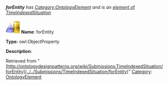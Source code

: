 ___forEntity__ has [Category:OntologyElement](../../Category/OntologyElement "Category:OntologyElement") and is an [element of](../../Property/ElementOf "Property:ElementOf") [TimeIndexedSituation](../../Submissions/TimeIndexedSituation "Submissions:TimeIndexedSituation")_


  




[![ObjectProperty](../../images/thumb/c/c3/ObjectProperty.gif/45px-ObjectProperty.gif)](../../Image/ObjectProperty.gif "ObjectProperty")
__Name__: forEntity 


__Type:__ owl:ObjectProperty 


__Description__: 





Retrieved from "[http://ontologydesignpatterns.org/wiki/Submissions:TimeIndexedSituation/forEntity](../../Submissions/TimeIndexedSituation/forEntity)"
 [Category](http://ontologydesignpatterns.org/wiki/Special:Categories "Special:Categories"): [OntologyElement](../../Category/OntologyElement "Category:OntologyElement")